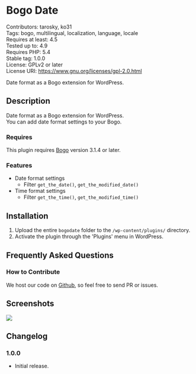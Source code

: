 Bogo Date
==================

Contributors: tarosky, ko31  
Tags: bogo, multilingual, localization, language, locale  
Requires at least: 4.5  
Tested up to: 4.9  
Requires PHP: 5.4  
Stable tag: 1.0.0  
License: GPLv2 or later  
License URI: https://www.gnu.org/licenses/gpl-2.0.html

Date format as a Bogo extension for WordPress.

## Description

Date format as a Bogo extension for WordPress.  
You can add date format settings to your Bogo.

### Requires

This plugin requires [Bogo](https://wordpress.org/plugins/bogo/) version 3.1.4 or later.

### Features

* Date format settings
  * Filter `get_the_date()`, `get_the_modified_date()`
* Time format settings
  * Filter `get_the_time()`, `get_the_modified_time()`

## Installation

1. Upload the entire `bogodate` folder to the `/wp-content/plugins/` directory.
1. Activate the plugin through the 'Plugins' menu in WordPress.

## Frequently Asked Questions

### How to Contribute

We host our code on [Github](https://github.com/tarosky/bogodate), so feel free to send PR or issues.

## Screenshots

![](https://user-images.githubusercontent.com/84167/38719025-db4e81ec-3f2a-11e8-959e-c9e9938feaca.png)

## Changelog

### 1.0.0

* Initial release.
